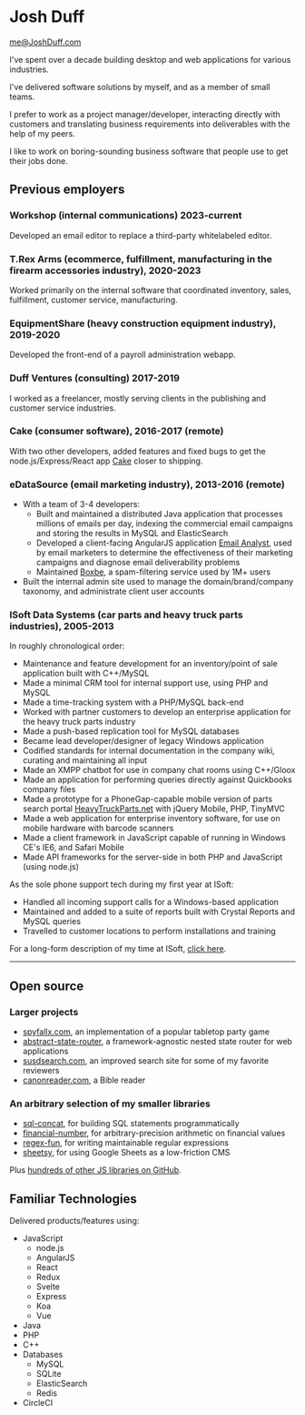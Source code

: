 # Josh Duff

<p class="print-top-right">
	<a href="mailto:me@JoshDuff.com">me@JoshDuff.com</a>
</p>

I've spent over a decade building desktop and web applications for various industries.

I've delivered software solutions by myself, and as a member of small teams.

I prefer to work as a project manager/developer, interacting directly with customers and translating business requirements into deliverables with the help of my peers.

I like to work on boring-sounding business software that people use to get their jobs done.

## Previous employers

### Workshop (internal communications) 2023-current

Developed an email editor to replace a third-party whitelabeled editor.

### T.Rex Arms (ecommerce, fulfillment, manufacturing in the firearm accessories industry), 2020-2023

Worked primarily on the internal software that coordinated inventory, sales, fulfillment, customer service, manufacturing.

### EquipmentShare (heavy construction equipment industry), 2019-2020

Developed the front-end of a payroll administration webapp.

### Duff Ventures (consulting) 2017-2019

I worked as a freelancer, mostly serving clients in the publishing and customer service industries.

### Cake (consumer software), 2016-2017 (remote)

With two other developers, added features and fixed bugs to get the node.js/Express/React app [Cake](https://cake.co/) closer to shipping.

### eDataSource (email marketing industry), 2013-2016 (remote)

* With a team of 3-4 developers:
  * Built and maintained a distributed Java application that processes millions of emails per day, indexing the commercial email campaigns and storing the results in MySQL and ElasticSearch
  * Developed a client-facing AngularJS application [Email Analyst](http://www.edatasource.com/competitive-tracker/), used by email marketers to determine the effectiveness of their marketing campaigns and diagnose email deliverability problems
  * Maintained [Boxbe](https://www.boxbe.com/), a spam-filtering service used by 1M+ users
* Built the internal admin site used to manage the domain/brand/company taxonomy, and administrate client user accounts

### ISoft Data Systems (car parts and heavy truck parts industries), 2005-2013

In roughly chronological order:

* Maintenance and feature development for an inventory/point of sale application built with C++/MySQL
* Made a minimal CRM tool for internal support use, using PHP and MySQL
* Made a time-tracking system with a PHP/MySQL back-end
* Worked with partner customers to develop an enterprise application for the heavy truck parts industry
* Made a push-based replication tool for MySQL databases
* Became lead developer/designer of legacy Windows application
* Codified standards for internal documentation in the company wiki, curating and maintaining all input
* Made an XMPP chatbot for use in company chat rooms using C++/Gloox
* Made an application for performing queries directly against Quickbooks company files
* Made a prototype for a PhoneGap-capable mobile version of parts search portal [HeavyTruckParts.net](https://www.heavytruckparts.net) with jQuery Mobile, PHP, TinyMVC
* Made a web application for enterprise inventory software, for use on mobile hardware with barcode scanners
* Made a client framework in JavaScript capable of running in Windows CE's IE6, and Safari Mobile
* Made API frameworks for the server-side in both PHP and JavaScript (using node.js)

As the sole phone support tech during my first year at ISoft:

* Handled all incoming support calls for a Windows-based application
* Maintained and added to a suite of reports built with Crystal Reports and MySQL queries
* Travelled to customer locations to perform installations and training

<div class="no-print">
	For a long-form description of my time at ISoft, <a href="//tehshrike.github.io/resume/isoft.html">click here</a>.
</div>

***

## Open source

### Larger projects

* [spyfallx.com](https://github.com/tehshrike/spyfallx), an implementation of a popular tabletop party game
* [abstract-state-router](https://github.com/TehShrike/abstract-state-router), a framework-agnostic nested state router for web applications
* [susdsearch.com](https://github.com/TehShrike/susd-search-site), an improved search site for some of my favorite reviewers
* [canonreader.com](https://github.com/TehShrike/canon-reader), a Bible reader


<div class="no-print">

### An arbitrary selection of my smaller libraries

* [sql-concat](https://github.com/TehShrike/sql-concat), for building SQL statements programmatically
* [financial-number](https://github.com/TehShrike/financial-number), for arbitrary-precision arithmetic on financial values
* [regex-fun](https://github.com/TehShrike/regex-fun), for writing maintainable regular expressions
* [sheetsy](https://github.com/TehShrike/sheetsy), for using Google Sheets as a low-friction CMS

</div>

Plus [hundreds of other JS libraries on GitHub](https://github.com/search?o=desc&q=user%3ATehShrike&s=stars&type=Repositories).

## Familiar Technologies

Delivered products/features using:

* JavaScript
	* node.js
	* AngularJS
	* React
	* Redux
	* Svelte
	* Express
	* Koa
	* Vue
* Java
* PHP
* C++
* Databases
	* MySQL
	* SQLite
	* ElasticSearch
	* Redis
* CircleCI
